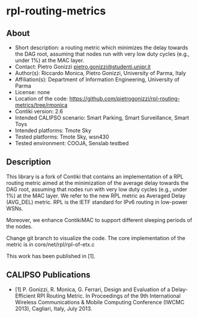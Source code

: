 # rpl-routing-metrics

## About

* Short description: a routing metric which minimizes the delay towards the DAG root, assuming that nodes run with very low duty cycles (e.g., under 1%) at the MAC layer.
* Contact: Pietro Gonizzi <pietro.gonizzi@studenti.unipr.it>
* Author(s): Riccardo Monica, Pietro Gonizzi, University of Parma, Italy
* Affiliation(s): Department of Information Engineering, University of Parma
* License: none
* Location of the code: https://github.com/pietrogonizzi/rpl-routing-metrics/tree/rmonica
* Contiki version: 2.6
* Intended CALIPSO scenario: Smart Parking, Smart Surveillance, Smart Toys
* Intended platforms: Tmote Sky
* Tested platforms: Tmote Sky, wsn430
* Tested environment: COOJA, Senslab testbed

## Description

This library is a fork of Contiki that contains an implementation of a RPL routing metric aimed at the minimization of the average delay towards the DAG root,
assuming that nodes run with very low duty cycles (e.g., under 1%) at the MAC layer. We refer to the new RPL
metric as Averaged Delay (AVG_DEL) metric. RPL is the IETF standard for IPv6 routing in low-power WSNs.

Moreover, we enhance ContikiMAC to support different sleeping periods of the nodes.

Change git branch to visualize the code.
The core implementation of the metric is in core/net/rpl/rpl-of-etx.c

This work has been published in [1].

## CALIPSO Publications

* [1] P. Gonizzi, R. Monica, G. Ferrari, Design and Evaluation of a Delay-Efficient RPl Routing Metric. In Proceedings of the 9th International Wireless Communications & Mobile Computing Conference (IWCMC 2013), Cagliari, Italy, July 2013.

